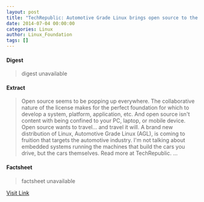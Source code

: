 ```yaml
---
layout: post
title: "TechRepublic: Automotive Grade Linux brings open source to the auto industry"
date: 2014-07-04 00:00:00
categories: Linux
author: Linux_Foundation
tags: []
---
```



#### Digest
>digest unavailable

#### Extract
>Open source seems to be popping up everywhere. The collaborative nature of the license makes for the perfect foundation for which to develop a system, platform, application, etc. And open source isn't content with being confined to your PC, laptop, or mobile device. Open source wants to travel... and travel it will. A brand new distribution of Linux,&nbsp;Automotive Grade Linux&nbsp;(AGL), is coming to fruition that targets the automotive industry. I'm not talking about embedded systems running the machines that build the cars you drive, but the cars themselves. Read more at TechRepublic.&nbsp;...

#### Factsheet
>factsheet unavailable

[Visit Link](http://www.linuxfoundation.org/news-media/news/2014/07/techrepublic-automotive-grade-linux-brings-open-source-auto-industry)


